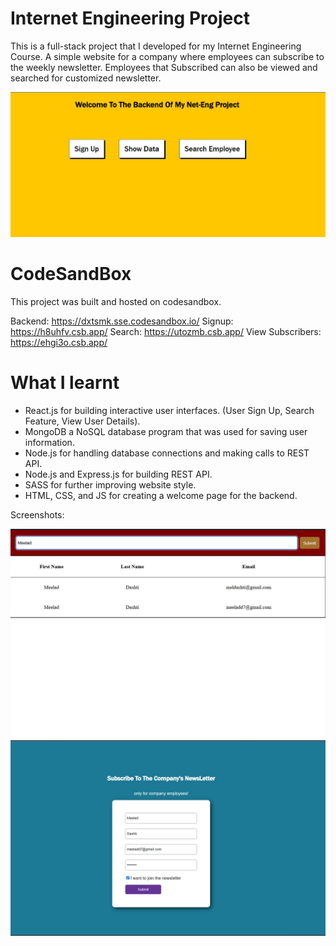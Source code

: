 # Internet Engineering Project 

This is a full-stack project that I developed for my Internet Engineering Course. A simple website for a company where employees can subscribe to the weekly newsletter. Employees that Subscribed can also be viewed and searched for customized newsletter.   

![coverpic](https://github.com/MelDashti/net-eng-project/blob/master/Screenshots/net.jpg)

# CodeSandBox 

This project was built and hosted on codesandbox.

Backend: https://dxtsmk.sse.codesandbox.io/
Signup: https://h8uhfv.csb.app/
Search: https://utozmb.csb.app/
View Subscribers: https://ehgi3o.csb.app/

# What I learnt

- React.js for building interactive user interfaces. (User Sign Up, Search Feature, View User Details).
- MongoDB a NoSQL database program that was used for saving user information. 
- Node.js for handling database connections and making calls to REST API. 
- Node.js and Express.js for building REST API.
- SASS for further improving website style.
- HTML, CSS, and JS for creating a welcome page for the backend. 

Screenshots: 

<img src="https://github.com/MelDashti/net-eng-project/blob/master/Screenshots/SearchSubscriber.jpg" alt="drawing" width="600"/> 
<img src="https://github.com/MelDashti/net-eng-project/blob/master/Screenshots/signup.jpg" alt="drawing" width="600"/>

